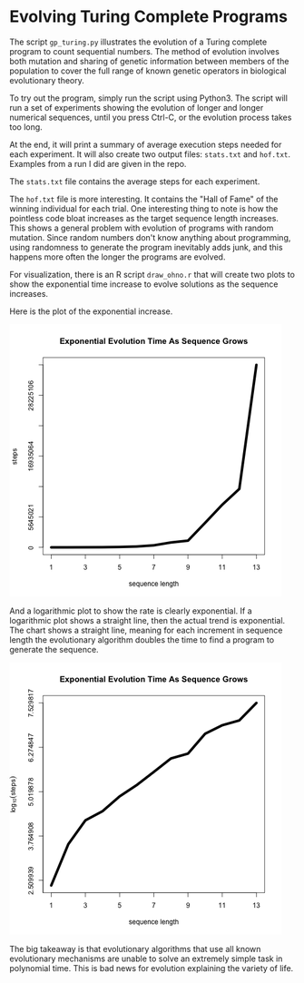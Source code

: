 # Evolving Turing Complete Programs 

The script `gp_turing.py` illustrates the evolution of a Turing complete program to count sequential numbers.  The method of evolution involves both mutation and sharing of genetic information between members of the population to cover the full range of known genetic operators in biological evolutionary theory.  

To try out the program, simply run the script using Python3.  The script will run a set of experiments showing the evolution of longer and longer numerical sequences, until you press Ctrl-C, or the evolution process takes too long.  

At the end, it will print a summary of average execution steps needed for each experiment.  It will also create two output files: `stats.txt` and `hof.txt`.  Examples from a run I did are given in the repo.

The `stats.txt` file contains the average steps for each experiment.

The `hof.txt` file is more interesting.  It contains the "Hall of Fame" of the winning individual for each trial.  One interesting thing to note is how the pointless code bloat increases as the target sequence length increases.  This shows a general problem with evolution of programs with random mutation.  Since random numbers don't know anything about programming, using randomness to generate the program inevitably adds junk, and this happens more often the longer the programs are evolved.

For visualization, there is an R script `draw_ohno.r` that will create two plots to show the exponential time increase to evolve solutions as the sequence increases.

Here is the plot of the exponential increase.

![Graph showing exponential increase in time to evolve.](/ohno.png?raw=true "Exponential Evolution Time")

And a logarithmic plot to show the rate is clearly exponential. If a logarithmic plot shows a straight line, then the actual trend is exponential.  The chart shows a straight line, meaning for each increment in sequence length the evolutionary algorithm doubles the time to find a program to generate the sequence.

![Graph showing exponential increase in time to evolve, with log of y axis.](/ohno_log.png?raw=true "Exponential Evolution Time (Log Graph)")

The big takeaway is that evolutionary algorithms that use all known evolutionary mechanisms are unable to solve an extremely simple task in polynomial time.  This is bad news for evolution explaining the variety of life.
